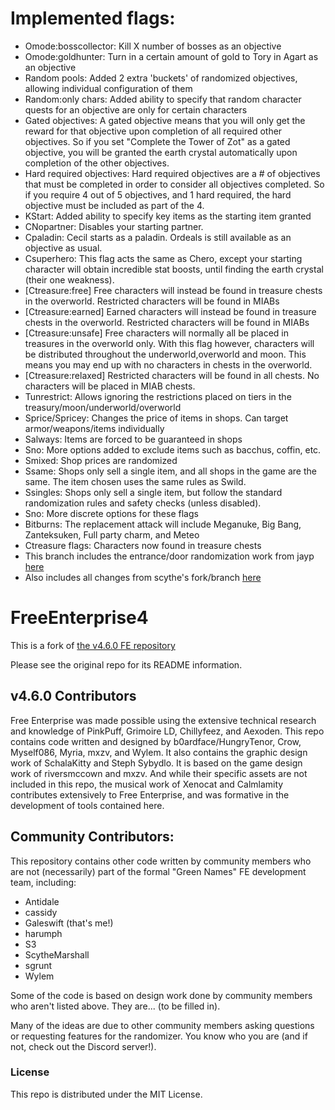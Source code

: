 
# Implemented flags:
- Omode:bosscollector: Kill X number of bosses as an objective
- Omode:goldhunter: Turn in a certain amount of gold to Tory in Agart as an objective
- Random pools: Added 2 extra 'buckets' of randomized objectives, allowing individual configuration of them
- Random:only chars: Added ability to specify that random character quests for an objective are only for certain characters
- Gated objectives: A gated objective means that you will only get the reward for that objective upon completion of all required other objectives.  So if you set "Complete the Tower of Zot" as a gated objective, you will be granted the earth crystal automatically upon completion of the other objectives.
- Hard required objectives: Hard required objectives are a # of objectives that must be completed in order to consider all objectives completed.  So if you require 4 out of 5 objectives, and 1 hard required, the hard objective must be included as part of the 4.
- KStart: Added ability to specify key items as the starting item granted
- CNopartner: Disables your starting partner.
- Cpaladin: Cecil starts as a paladin.  Ordeals is still available as an objective as usual.
- Csuperhero: This flag acts the same as Chero, except your starting character will obtain incredible stat boosts, until finding the earth crystal (their one weakness).
- [Ctreasure:free] Free characters will instead be found in treasure chests in the overworld. Restricted characters will be found in MIABs
- [Ctreasure:earned] Earned characters will instead be found in treasure chests in the overworld. Restricted characters will be found in MIABs
- [Ctreasure:unsafe] Free characters will normally all be placed in treasures in the overworld only.  With this flag however, characters will be distributed throughout the underworld,overworld and moon.  This means you may end up with no characters in chests in the overworld.
- [Ctreasure:relaxed] Restricted characters will be found in all chests.  No characters will be placed in MIAB chests.
- Tunrestrict: Allows ignoring the restrictions placed on tiers in the treasury/moon/underworld/overworld
- Sprice/Spricey: Changes the price of items in shops.  Can target armor/weapons/items individually
- Salways: Items are forced to be guaranteed in shops
- Sno: More options added to exclude items such as bacchus, coffin, etc.
- Smixed: Shop prices are randomized
- Ssame: Shops only sell a single item, and all shops in the game are the same. The item chosen uses the same rules as Swild.
- Ssingles: Shops only sell a single item, but follow the standard randomization rules and safety checks (unless disabled).
- Sno: More discrete options for these flags
- Bitburns: The replacement attack will include Meganuke, Big Bang, Zanteksuken, Full party charm, and Meteo
- Ctreasure flags: Characters now found in treasure chests
- This branch includes the entrance/door randomization work from jayp [here](https://github.com/jayp12323/FreeEnterprise4)
- Also includes all changes from scythe's fork/branch [here](https://github.com/ScytheMarshall/FreeEnterprise4All/tree/scythe-changes)


# FreeEnterprise4

This is a fork of [the v4.6.0 FE repository](https://github.com/HungryTenor/FreeEnterprise4) 

Please see the original repo for its README information.

## v4.6.0 Contributors
Free Enterprise was made possible using the extensive technical research and knowledge of PinkPuff, Grimoire LD, Chillyfeez, and Aexoden. This repo contains code written and designed by b0ardface/HungryTenor, Crow, Myself086, Myria, mxzv, and Wylem. It also contains the graphic design work of SchalaKitty and Steph Sybydlo. It is based on the game design work of riversmccown and mxzv. And while their specific assets are not included in this repo, the musical work of Xenocat and Calmlamity contributes extensively to Free Enterprise, and was formative in the development of tools contained here.

## Community Contributors:

This repository contains other code written by community members who are not (necessarily) part of the formal "Green Names" FE development team, including:

- Antidale
- cassidy
- Galeswift (that's me!)
- harumph
- S3
- ScytheMarshall
- sgrunt
- Wylem

Some of the code is based on design work done by community members who aren't listed above. They are... (to be filled in).

Many of the ideas are due to other community members asking questions or requesting features for the randomizer. You know who you are (and if not, check out the Discord server!).

### License

This repo is distributed under the MIT License.
